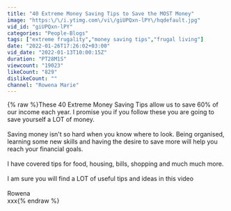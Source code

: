 ```yaml
---
title: "40 Extreme Money Saving Tips to Save the MOST Money"
image: "https:\/\/i.ytimg.com\/vi\/giUPQxn-lPY\/hqdefault.jpg"
vid_id: "giUPQxn-lPY"
categories: "People-Blogs"
tags: ["extreme frugality","money saving tips","frugal living"]
date: "2022-01-26T17:26:02+03:00"
vid_date: "2022-01-13T10:00:15Z"
duration: "PT28M1S"
viewcount: "19023"
likeCount: "829"
dislikeCount: ""
channel: "Rowena Marie"
---
```

{% raw %}These 40 Extreme Money Saving Tips allow us to save 60% of our income each year. I promise you if you follow these you are going to save yourself a LOT of money.<br /><br />Saving money isn't so hard when you know where to look. Being organised, learning some new skills and having the desire to save more will help you reach your financial goals.<br /><br />I have covered tips for food, housing, bills, shopping and much much more.<br /><br />I am sure you will find a LOT of useful tips and ideas in this video<br /><br />Rowena<br />xxx{% endraw %}
